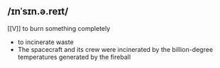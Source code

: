 ## /ɪnˈsɪn.ə.reɪt/  
[[V]]
to burn something completely

- to incinerate waste
- The spacecraft and its crew were incinerated by the billion-degree temperatures generated by the fireball